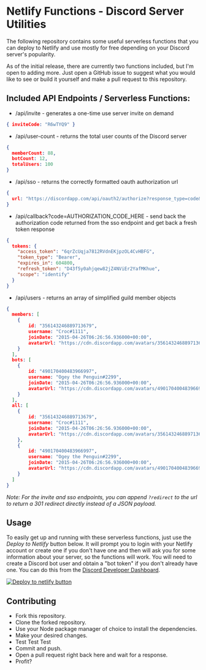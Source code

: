 # Netlify Functions - Discord Server Utilities

The following repository contains some useful serverless functions that you can deploy to Netlify and use mostly for free depending on your Discord server's popularity.

As of the initial release, there are currently two functions included, but I'm open to adding more. Just open a GitHub issue to suggest what you would like to see or build it yourself and make a pull request to this repository.

## Included API Endpoints / Serverless Functions:
- /api/invite - generates a one-time use server invite on demand
```json
{ inviteCode: "R6wTYQ9" }
```
- /api/user-count - returns the total user counts of the Discord server
```json
{ 
  memberCount: 88, 
  botCount: 12, 
  totalUsers: 100 
}
```
- /api/sso - returns the correctly formatted oauth authorization url
```json
{
  url: "https://discordapp.com/api/oauth2/authorize?response_type=code&client_id=157730590492196864&scope=identify%20guilds.join&state=15773059ghq9183habn&redirect_uri=https%3A%2F%2Fnicememe.website&prompt=consent"
}
```
- /api/callback?code=AUTHORIZATION_CODE_HERE - send back the authorization code returned from the sso endpoint and get back a fresh token response 
```json
{
  tokens: {
    "access_token": "6qrZcUqja7812RVdnEKjpzOL4CvHBFG",
    "token_type": "Bearer",
    "expires_in": 604800,
    "refresh_token": "D43f5y0ahjqew82jZ4NViEr2YafMKhue",
    "scope": "identify"
  }
}
```
- /api/users - returns an array of simplified guild member objects 
```json
{
  members: [
    {
        id: "356143246889713679",
        username: "Croc#1111",
        joinDate: "2015-04-26T06:26:56.936000+00:00",
        avatarUrl: "https://cdn.discordapp.com/avatars/356143246889713679/f21a9cb92d303b028ffb4d72a99fb779.png?size=256"
    }
  ],
  bots: [
    {
        id: "490170400483966997",
        username: "Ogey the Penguin#2299",
        joinDate: "2015-04-26T06:26:56.936000+00:00",
        avatarUrl: "https://cdn.discordapp.com/avatars/490170400483966997/19a8f743ed811b75c48c92263afd4b3c.webp?size=256"
    }
  ],
  all: [
    {
        id: "356143246889713679",
        username: "Croc#1111",
        joinDate: "2015-04-26T06:26:56.936000+00:00",
        avatarUrl: "https://cdn.discordapp.com/avatars/356143246889713679/f21a9cb92d303b028ffb4d72a99fb779.png?size=256"
    },
    {
        id: "490170400483966997",
        username: "Ogey the Penguin#2299",
        joinDate: "2015-04-26T06:26:56.936000+00:00",
        avatarUrl: "https://cdn.discordapp.com/avatars/490170400483966997/19a8f743ed811b75c48c92263afd4b3c.webp?size=256"
    }
  ]
}
```

_Note: For the invite and sso endpoints, you can append `?redirect` to the url to return a 301 redirect directly instead of a JSON payload._

## Usage

To easily get up and running with these serverless functions, just use the _Deploy to Netlify_ button below. It will prompt you to login with your Netlify account or create one if you don't have one and then will ask you for some information about your server, so the functions will work. You will need to create a Discord bot user and obtain a "bot token" if you don't already have one. You can do this from the [Discord Developer Dashboard](https://discordapp.com/developers/applications).

[![Deploy to netlify button](https://www.netlify.com/img/deploy/button.svg)](https://app.netlify.com/start/deploy?repository=https://github.com/crock/netlify-functions-discord-utils)

## Contributing

- Fork this repository.
- Clone the forked repository.
- Use your Node package manager of choice to install the dependencies.
- Make your desired changes.
- Test Test Test
- Commit and push.
- Open a pull request right back here and wait for a response.
- Profit?

